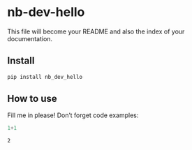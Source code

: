 # nb-dev-hello


<!-- WARNING: THIS FILE WAS AUTOGENERATED! DO NOT EDIT! -->

This file will become your README and also the index of your
documentation.

## Install

``` sh
pip install nb_dev_hello
```

## How to use

Fill me in please! Don’t forget code examples:

``` python
1+1
```

    2
